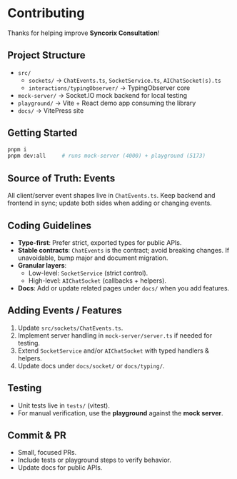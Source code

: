 # Contributing

Thanks for helping improve **Syncorix Consultation**!

## Project Structure

- `src/`
  - `sockets/` → `ChatEvents.ts`, `SocketService.ts`, `AIChatSocket(s).ts`
  - `interactions/typingObserver/` → TypingObserver core
- `mock-server/` → Socket.IO mock backend for local testing
- `playground/` → Vite + React demo app consuming the library
- `docs/` → VitePress site

## Getting Started

```bash
pnpm i
pnpm dev:all     # runs mock-server (4000) + playground (5173)
```

## Source of Truth: Events

All client/server event shapes live in `ChatEvents.ts`. Keep backend and frontend in sync; update both sides when adding or changing events.

## Coding Guidelines

- **Type-first**: Prefer strict, exported types for public APIs.
- **Stable contracts**: `ChatEvents` is the contract; avoid breaking changes. If unavoidable, bump major and document migration.
- **Granular layers**:
  - Low-level: `SocketService` (strict control).
  - High-level: `AIChatSocket` (callbacks + helpers).
- **Docs**: Add or update related pages under `docs/` when you add features.

## Adding Events / Features

1. Update `src/sockets/ChatEvents.ts`.
2. Implement server handling in `mock-server/server.ts` if needed for testing.
3. Extend `SocketService` and/or `AIChatSocket` with typed handlers & helpers.
4. Update docs under `docs/socket/` or `docs/typing/`.

## Testing

- Unit tests live in `tests/` (vitest).
- For manual verification, use the **playground** against the **mock server**.

## Commit & PR

- Small, focused PRs.
- Include tests or playground steps to verify behavior.
- Update docs for public APIs.
